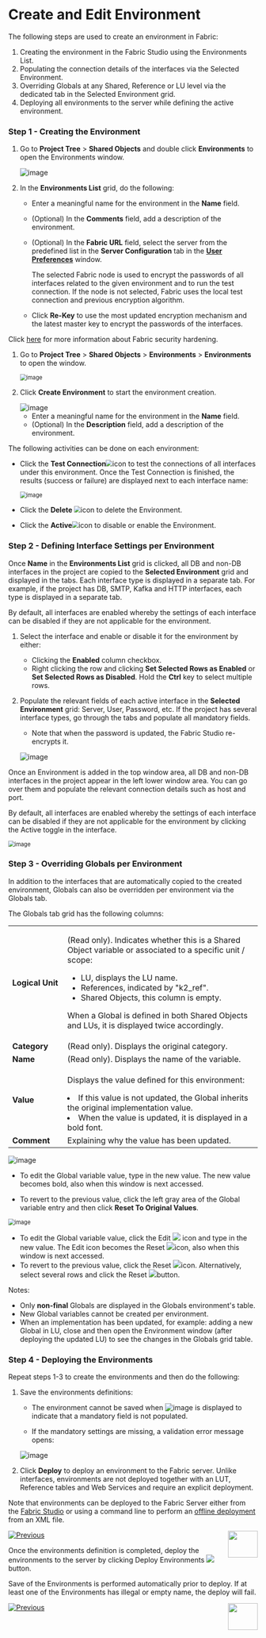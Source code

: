 # Create and Edit Environment

The following steps are used to create an environment in Fabric:

1. Creating the environment in the Fabric Studio using the Environments List.
2. Populating the connection details of the interfaces via the Selected Environment.
3. Overriding Globals at any Shared, Reference or LU level via the dedicated tab in the Selected Environment grid.   
4. Deploying all environments to the server while defining the active environment.

### Step 1 - Creating the Environment

<studio>

1. Go to **Project Tree** > **Shared Objects** and double click **Environments** to open the Environments window.

   ![image](images/25_02_1.PNG)

2. In the **Environments List** grid, do the following:

   -  Enter a meaningful name for the environment in the **Name** field.

    - (Optional) In the **Comments** field, add a description of the environment.

    - (Optional) In the **Fabric URL** field, select the server from the predefined list in the **Server Configuration** tab in the [**User Preferences**](/articles/04_fabric_studio/04_user_preferences.md) window. 

       The selected Fabric node is used to encrypt the passwords of all interfaces related to the given environment and to run the test connection. If the node is not selected, Fabric uses the local test connection and previous encryption algorithm. 

   
   -  Click **Re-Key** to use the most updated encryption mechanism and the latest master key to encrypt the passwords of the interfaces.
   

Click [here](/articles/99_fabric_infras/devops/01_fabric_security_overview.md) for more information about Fabric security hardening.

</studio>

<web>

1. Go to **Project Tree** > **Shared Objects** > **Environments** > **Environments** to open the window.

   <img src="images/25_02_1_WEB.png" alt="image" style="zoom:80%;" />

2. Click **Create Environment** to start the environment creation. 

   <img src="images/environment.png" alt="image"  />

   * Enter a meaningful name for the environment in the **Name** field.
   * (Optional) In the **Description** field, add a description of the environment.

The following activities can be done on each environment:

* Click the **Test Connection**<img src="images/test_conn_icon.png" style="zoom:80%;" />icon to test the connections of all interfaces under this environment. Once the Test Connection is finished, the results (success or failure) are displayed next to each interface name:

  <img src="images/test_conn_results.png" alt="image" style="zoom:80%;" />

* Click the **Delete** <img src="images/delete_icon.png" style="zoom:80%;" />icon to delete the Environment.

* Click the **Active**<img src="images/active_toggle.png" style="zoom:80%;" />icon to disable or enable the Environment.

</web>


### Step 2 - Defining Interface Settings per Environment 

<studio>

Once **Name** in the **Environments List** grid is clicked, all DB and non-DB interfaces in the project are copied to the **Selected Environment** grid and displayed in the tabs. Each interface type is displayed in a separate tab. For example, if the project has DB, SMTP, Kafka and HTTP interfaces, each type is displayed in a separate tab.

By default, all interfaces are enabled whereby the settings of each interface can be disabled if they are not applicable for the environment.

1. Select the interface and enable or disable it for the environment by either:
   * Clicking the **Enabled** column checkbox.
   * Right clicking the row and clicking **Set Selected Rows as Enabled** or **Set Selected Rows as Disabled**. Hold the **Ctrl** key to select multiple rows. 
2. Populate the relevant fields of each active interface in the **Selected Environment** grid: Server, User, Password, etc. If the project has several interface types, go through the tabs and populate all mandatory fields.
   * Note that when the password is updated, the Fabric Studio re-encrypts it. 

   ![image](images/25_02_2.PNG)

</studio>

<web>

Once an Environment is added in the top window area, all DB and non-DB interfaces in the project appear in the left lower window area. You can go over them and populate the relevant connection details such as host and port. 

By default, all interfaces are enabled whereby the settings of each interface can be disabled if they are not applicable for the environment by clicking the Active toggle in the interface.

<img src="images/25_02_2_WEB.png" alt="image" style="zoom:80%;" />

</web>

### Step 3 - Overriding Globals per Environment

In addition to the interfaces that are automatically copied to the created environment, Globals can also be overridden per environment via the Globals tab. 

The Globals tab grid has the following columns:

<table>
 <tbody> 
     <tr>  
        <td ><strong>Logical Unit</strong></td>  
        <td >  
            <p>(Read only). Indicates whether this is a Shared Object variable or associated to a specific unit / scope:</p><ul>
            <li>LU, displays the LU name.</li>
            <li>References, indicated by "k2_ref".</li>
            <li>Shared Objects, this column is empty. </li>  </ul>  
            <p>When a Global is defined in both Shared Objects and LUs, it is displayed twice accordingly.</p>  </td> </tr>
     <tr>
         <td style="width:109px"><strong>Category</strong></td>  
         <td style="width:562px">(Read only). Displays the original category.  </td></tr>
     <tr>  
         <td style="width:109px"><strong>Name</strong></td>
         <td style="width:562px">(Read only). Displays the name of the variable.</td></tr>
     <tr>  
         <td style="width:109px"><strong>Value</strong></td>
         <td style="width:562px">  
             <p>Displays the value defined for this environment:</p> 
             <li>If this value is not updated, the Global inherits the original implementation value.</li> 
             <li>When the value is updated, it is displayed in a bold font.</li> 
    </ul></td></tr>
	<tr><td style="width:109px"><strong>Comment</strong></td>
        <td style="width:562px">Explaining why the value has been updated. </td></tr></tbody></table>


<studio>

![image](images/globals_table_with_change.png)

-  To edit the Global variable value, type in the new value. The new value becomes bold, also when this window is next accessed.

-  To revert to the previous value, click the left gray area of the Global variable entry and then click **Reset To Original Values**. 

</studio>

<web>



<img src="images/globals_table_with_change_WEB.png" alt="image" style="zoom:80%;" />

* To edit the Global variable value, click the Edit <img src="images/edit_icon.png"  /> icon and type in the new value. The Edit icon becomes the Reset  <img src="images/reset_icon.png"  />icon, also when this window is next accessed.
* To revert to the previous value, click the Reset  <img src="images/reset_icon.png"  />icon. Alternatively, select several rows and click the Reset  <img src="images/reset_button.png"  />button.

</web>

Notes:

-  Only **non-final** Globals are displayed in the Globals environment's table. 
-  New Global variables cannot be created per environment.
-  When an implementation has been updated, for example: adding a new Global in LU, close and then open the Environment window (after deploying the updated LU) to see the changes in the Globals grid table.

### Step 4 - Deploying the Environments

<studio>

Repeat steps 1-3 to create the environments and then do the following:

1. Save the environments definitions:

   -   The environment cannot be saved when ![image](images/25_red_sign.PNG) is displayed to indicate that a mandatory field is not populated.

   -   If the mandatory settings are missing, a validation error message opens:

      ![image](images/25_02_3.PNG)

2. Click **Deploy** to deploy an environment to the Fabric server. Unlike interfaces, environments are not deployed together with an LUT, Reference tables and Web Services and require an explicit deployment.

Note that environments can be deployed to the Fabric Server either from the [Fabric Studio](03_deploy_env_from_Fabric_Studio.md) or using a command line to perform an [offline deployment](04_offline_deployment.md) from an XML file.



[![Previous](/articles/images/Previous.png)](01_environments_overview.md)[<img align="right" width="60" height="54" src="/articles/images/Next.png">](03_deploy_env_from_Fabric_Studio.md)

</studio>

<web>

Once the environments definition is completed, deploy the environments to the server by clicking Deploy Environments <img src="images/deploy_button.png"  /> button. 

Save of the Environments is performed automatically prior to deploy. If at least one of the Environments has illegal or empty name, the deploy will fail.



[![Previous](/articles/images/Previous.png)](01_environments_overview.md)[<img align="right" width="60" height="54" src="/articles/images/Next.png">](05_set_and_list_commands.md)

</web>
